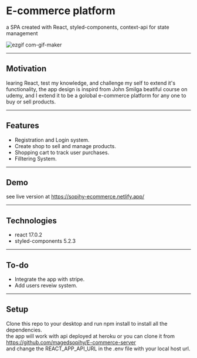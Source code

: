 # E-commerce platform 
a SPA created with React, styled-components, context-api for state management


![ezgif com-gif-maker](https://user-images.githubusercontent.com/73051234/121284924-d57d0500-c8dd-11eb-8404-b3d0d66fa09d.gif)

---

## Motivation

learing React, test my knowledge, and challenge my self to extend it's functionality, 
the app design is inspird from John Smilga beatiful course on udemy, and I extend it to be 
a golobal e-commerce platform for any one to buy or sell products.

---

## Features

- Registration and Login system.
- Create shop to sell and manage products.
- Shopping cart to track user purchases.
- Filltering System.

---

## Demo

see live version at https://sopihy-ecommerce.netlify.app/

---

## Technologies

- react 17.0.2
- styled-components 5.2.3

---

## To-do

- Integrate the app with stripe. 
- Add users reveiw system.

---

## Setup

Clone this repo to your desktop and run npm install to install all the dependencies.<br />
the app will work with api deployed at heroku or you can clone it from https://github.com/magedsopihy/E-commerce-server <br />
and change the REACT_APP_API_URL in the .env file with your local host url.
